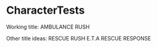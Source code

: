 CharacterTests
==============

Working title: AMBULANCE RUSH

Other title ideas:
RESCUE RUSH
E.T.A
RESCUE RESPONSE
